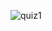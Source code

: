![quiz1](https://user-images.githubusercontent.com/51408195/104570336-cae47980-5677-11eb-83bd-a89e790b8eeb.jpg)
